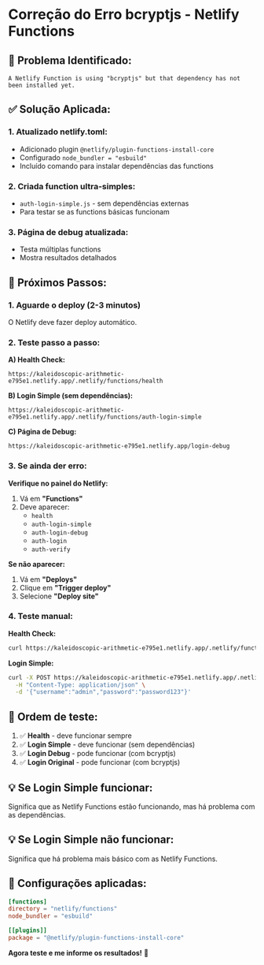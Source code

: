 # Correção do Erro bcryptjs - Netlify Functions

## 🚨 Problema Identificado:
```
A Netlify Function is using "bcryptjs" but that dependency has not been installed yet.
```

## ✅ Solução Aplicada:

### 1. **Atualizado netlify.toml:**
- Adicionado plugin `@netlify/plugin-functions-install-core`
- Configurado `node_bundler = "esbuild"`
- Incluído comando para instalar dependências das functions

### 2. **Criada function ultra-simples:**
- `auth-login-simple.js` - sem dependências externas
- Para testar se as functions básicas funcionam

### 3. **Página de debug atualizada:**
- Testa múltiplas functions
- Mostra resultados detalhados

## 🚀 Próximos Passos:

### 1. **Aguarde o deploy (2-3 minutos)**
O Netlify deve fazer deploy automático.

### 2. **Teste passo a passo:**

**A) Health Check:**
```
https://kaleidoscopic-arithmetic-e795e1.netlify.app/.netlify/functions/health
```

**B) Login Simple (sem dependências):**
```
https://kaleidoscopic-arithmetic-e795e1.netlify.app/.netlify/functions/auth-login-simple
```

**C) Página de Debug:**
```
https://kaleidoscopic-arithmetic-e795e1.netlify.app/login-debug
```

### 3. **Se ainda der erro:**

**Verifique no painel do Netlify:**
1. Vá em **"Functions"**
2. Deve aparecer:
   - `health`
   - `auth-login-simple`
   - `auth-login-debug`
   - `auth-login`
   - `auth-verify`

**Se não aparecer:**
1. Vá em **"Deploys"**
2. Clique em **"Trigger deploy"**
3. Selecione **"Deploy site"**

### 4. **Teste manual:**

**Health Check:**
```bash
curl https://kaleidoscopic-arithmetic-e795e1.netlify.app/.netlify/functions/health
```

**Login Simple:**
```bash
curl -X POST https://kaleidoscopic-arithmetic-e795e1.netlify.app/.netlify/functions/auth-login-simple \
  -H "Content-Type: application/json" \
  -d '{"username":"admin","password":"password123"}'
```

## 🎯 **Ordem de teste:**

1. ✅ **Health** - deve funcionar sempre
2. ✅ **Login Simple** - deve funcionar (sem dependências)
3. ✅ **Login Debug** - pode funcionar (com bcryptjs)
4. ✅ **Login Original** - pode funcionar (com bcryptjs)

## 💡 **Se Login Simple funcionar:**

Significa que as Netlify Functions estão funcionando, mas há problema com as dependências.

## 💡 **Se Login Simple não funcionar:**

Significa que há problema mais básico com as Netlify Functions.

## 🔧 **Configurações aplicadas:**

```toml
[functions]
directory = "netlify/functions"
node_bundler = "esbuild"

[[plugins]]
package = "@netlify/plugin-functions-install-core"
```

**Agora teste e me informe os resultados!** 🚀
